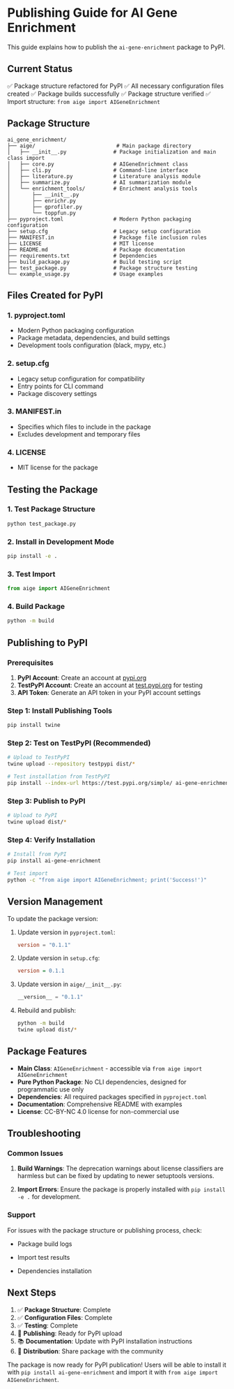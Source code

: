 # Publishing Guide for AI Gene Enrichment

This guide explains how to publish the `ai-gene-enrichment` package to PyPI.

## Current Status

✅ Package structure refactored for PyPI
✅ All necessary configuration files created
✅ Package builds successfully
✅ Package structure verified
✅ Import structure: `from aige import AIGeneEnrichment`

## Package Structure

```
ai_gene_enrichment/
├── aige/                          # Main package directory
│   ├── __init__.py               # Package initialization and main class import
│   ├── core.py                   # AIGeneEnrichment class
│   ├── cli.py                    # Command-line interface
│   ├── literature.py             # Literature analysis module
│   ├── summarize.py              # AI summarization module
│   └── enrichment_tools/         # Enrichment analysis tools
│       ├── __init__.py
│       ├── enrichr.py
│       ├── gprofiler.py
│       └── toppfun.py
├── pyproject.toml                # Modern Python packaging configuration
├── setup.cfg                     # Legacy setup configuration
├── MANIFEST.in                   # Package file inclusion rules
├── LICENSE                       # MIT license
├── README.md                     # Package documentation
├── requirements.txt              # Dependencies
├── build_package.py              # Build testing script
├── test_package.py               # Package structure testing
└── example_usage.py              # Usage examples
```

## Files Created for PyPI

### 1. pyproject.toml
- Modern Python packaging configuration
- Package metadata, dependencies, and build settings
- Development tools configuration (black, mypy, etc.)

### 2. setup.cfg
- Legacy setup configuration for compatibility
- Entry points for CLI command
- Package discovery settings

### 3. MANIFEST.in
- Specifies which files to include in the package
- Excludes development and temporary files

### 4. LICENSE
- MIT license for the package

## Testing the Package

### 1. Test Package Structure
```bash
python test_package.py
```

### 2. Install in Development Mode
```bash
pip install -e .
```



### 3. Test Import
```python
from aige import AIGeneEnrichment
```

### 4. Build Package
```bash
python -m build
```

## Publishing to PyPI

### Prerequisites

1. **PyPI Account**: Create an account at [pypi.org](https://pypi.org)
2. **TestPyPI Account**: Create an account at [test.pypi.org](https://test.pypi.org) for testing
3. **API Token**: Generate an API token in your PyPI account settings

### Step 1: Install Publishing Tools

```bash
pip install twine
```

### Step 2: Test on TestPyPI (Recommended)

```bash
# Upload to TestPyPI
twine upload --repository testpypi dist/*

# Test installation from TestPyPI
pip install --index-url https://test.pypi.org/simple/ ai-gene-enrichment
```

### Step 3: Publish to PyPI

```bash
# Upload to PyPI
twine upload dist/*
```

### Step 4: Verify Installation

```bash
# Install from PyPI
pip install ai-gene-enrichment

# Test import
python -c "from aige import AIGeneEnrichment; print('Success!')"
```

## Version Management

To update the package version:

1. Update version in `pyproject.toml`:
   ```toml
   version = "0.1.1"
   ```

2. Update version in `setup.cfg`:
   ```ini
   version = 0.1.1
   ```

3. Update version in `aige/__init__.py`:
   ```python
   __version__ = "0.1.1"
   ```

4. Rebuild and publish:
   ```bash
   python -m build
   twine upload dist/*
   ```

## Package Features

- **Main Class**: `AIGeneEnrichment` - accessible via `from aige import AIGeneEnrichment`
- **Pure Python Package**: No CLI dependencies, designed for programmatic use only
- **Dependencies**: All required packages specified in `pyproject.toml`
- **Documentation**: Comprehensive README with examples
- **License**: CC-BY-NC 4.0 license for non-commercial use

## Troubleshooting

### Common Issues

1. **Build Warnings**: The deprecation warnings about license classifiers are harmless but can be fixed by updating to newer setuptools versions.

2. **Import Errors**: Ensure the package is properly installed with `pip install -e .` for development.



### Support

For issues with the package structure or publishing process, check:
- Package build logs
- Import test results

- Dependencies installation

## Next Steps

1. ✅ **Package Structure**: Complete
2. ✅ **Configuration Files**: Complete
3. ✅ **Testing**: Complete
4. 🔄 **Publishing**: Ready for PyPI upload
5. 📚 **Documentation**: Update with PyPI installation instructions
6. 🚀 **Distribution**: Share package with the community

The package is now ready for PyPI publication! Users will be able to install it with `pip install ai-gene-enrichment` and import it with `from aige import AIGeneEnrichment`.
